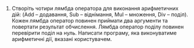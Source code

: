 
1) Створіть чотири лямбда оператора для виконання арифметичних дій: (Add – додавання, Sub – віднімання, Mul – множення, Div – поділ). Кожен лямбда оператор повинен приймати два аргументи та повертати результат обчислення. Лямбда оператор поділу повинен перевірити поділ на нуль. Написати програму, яка виконуватиме арифметичні дії, вказані користувачем.
